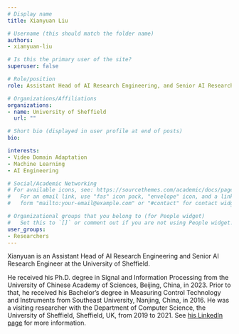 ```yaml
---
# Display name
title: Xianyuan Liu

# Username (this should match the folder name)
authors:
- xianyuan-liu

# Is this the primary user of the site?
superuser: false

# Role/position
role: Assistant Head of AI Research Engineering, and Senior AI Research Engineer

# Organizations/Affiliations
organizations:
- name: University of Sheffield
  url: ""

# Short bio (displayed in user profile at end of posts)
bio: 

interests:
- Video Domain Adaptation
- Machine Learning
- AI Engineering

# Social/Academic Networking
# For available icons, see: https://sourcethemes.com/academic/docs/page-builder/#icons
#   For an email link, use "fas" icon pack, "envelope" icon, and a link in the
#   form "mailto:your-email@example.com" or "#contact" for contact widget.

# Organizational groups that you belong to (for People widget)
#   Set this to `[]` or comment out if you are not using People widget.
user_groups:
- Researchers
---
```


Xianyuan is an Assistant Head of AI Research Engineering and Senior AI Research Engineer at the University of Sheffield. 

He received his Ph.D. degree in Signal and Information Processing from the University of Chinese Academy of Sciences, Beijing, China, in 2023. Prior to that, he received his Bachelor’s degree in Measuring Control Technology and Instruments from Southeast University, Nanjing, China, in 2016. He was a visiting researcher with the Department of Computer Science, the University of Sheffield, Sheffield, UK, from 2019 to 2021. See [his LinkedIn page](https://www.linkedin.com/in/xianyuanliu/) for more information.
